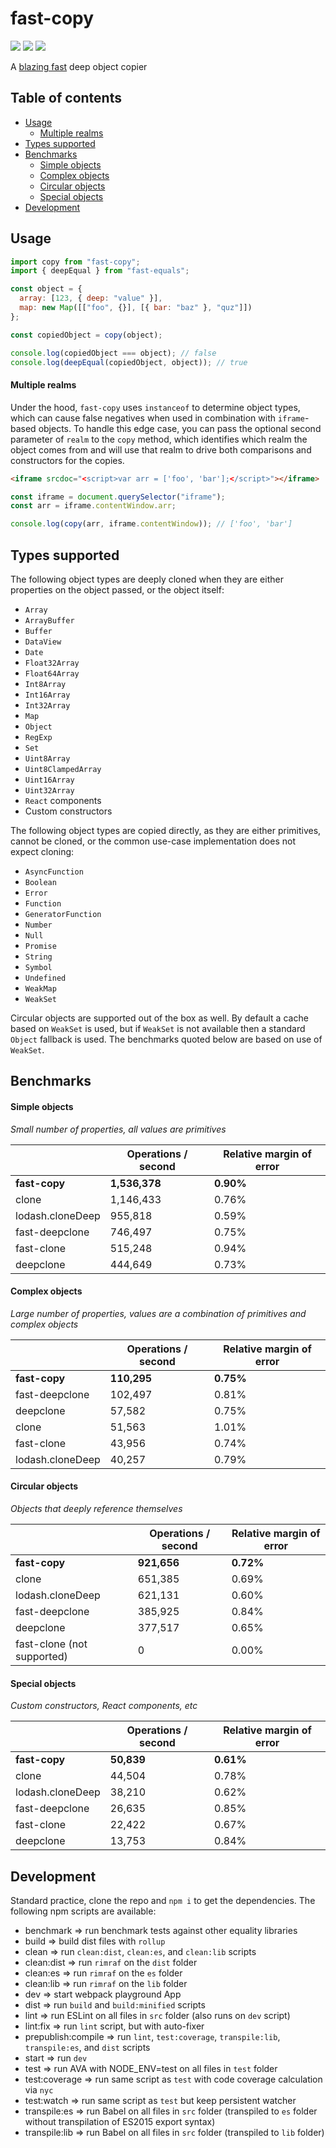 # fast-copy

<img src="https://img.shields.io/badge/build-passing-brightgreen.svg"/>
<img src="https://img.shields.io/badge/coverage-100%25-brightgreen.svg"/>
<img src="https://img.shields.io/badge/license-MIT-blue.svg"/>

A [blazing fast](#benchmarks) deep object copier

## Table of contents

* [Usage](#usage)
  * [Multiple realms](#multiple-realms)
* [Types supported](#types-supported)
* [Benchmarks](#benchmarks)
  * [Simple objects](#simple-objects)
  * [Complex objects](#complex-objects)
  * [Circular objects](#circular-objects)
  * [Special objects](#special-objects)
* [Development](#development)

## Usage

```javascript
import copy from "fast-copy";
import { deepEqual } from "fast-equals";

const object = {
  array: [123, { deep: "value" }],
  map: new Map([["foo", {}], [{ bar: "baz" }, "quz"]])
};

const copiedObject = copy(object);

console.log(copiedObject === object); // false
console.log(deepEqual(copiedObject, object)); // true
```

#### Multiple realms

Under the hood, `fast-copy` uses `instanceof` to determine object types, which can cause false negatives when used in combination with `iframe`-based objects. To handle this edge case, you can pass the optional second parameter of `realm` to the `copy` method, which identifies which realm the object comes from and will use that realm to drive both comparisons and constructors for the copies.

```html
<iframe srcdoc="<script>var arr = ['foo', 'bar'];</script>"></iframe>
```

```javascript
const iframe = document.querySelector("iframe");
const arr = iframe.contentWindow.arr;

console.log(copy(arr, iframe.contentWindow)); // ['foo', 'bar']
```

## Types supported

The following object types are deeply cloned when they are either properties on the object passed, or the object itself:

* `Array`
* `ArrayBuffer`
* `Buffer`
* `DataView`
* `Date`
* `Float32Array`
* `Float64Array`
* `Int8Array`
* `Int16Array`
* `Int32Array`
* `Map`
* `Object`
* `RegExp`
* `Set`
* `Uint8Array`
* `Uint8ClampedArray`
* `Uint16Array`
* `Uint32Array`
* `React` components
* Custom constructors

The following object types are copied directly, as they are either primitives, cannot be cloned, or the common use-case implementation does not expect cloning:

* `AsyncFunction`
* `Boolean`
* `Error`
* `Function`
* `GeneratorFunction`
* `Number`
* `Null`
* `Promise`
* `String`
* `Symbol`
* `Undefined`
* `WeakMap`
* `WeakSet`

Circular objects are supported out of the box as well. By default a cache based on `WeakSet` is used, but if `WeakSet` is not available then a standard `Object` fallback is used. The benchmarks quoted below are based on use of `WeakSet`.

## Benchmarks

#### Simple objects

_Small number of properties, all values are primitives_

|                  | Operations / second | Relative margin of error |
| ---------------- | ------------------- | ------------------------ |
| **fast-copy**    | **1,536,378**       | **0.90%**                |
| clone            | 1,146,433           | 0.76%                    |
| lodash.cloneDeep | 955,818             | 0.59%                    |
| fast-deepclone   | 746,497             | 0.75%                    |
| fast-clone       | 515,248             | 0.94%                    |
| deepclone        | 444,649             | 0.73%                    |

#### Complex objects

_Large number of properties, values are a combination of primitives and complex objects_

|                  | Operations / second | Relative margin of error |
| ---------------- | ------------------- | ------------------------ |
| **fast-copy**    | **110,295**         | **0.75%**                |
| fast-deepclone   | 102,497             | 0.81%                    |
| deepclone        | 57,582              | 0.75%                    |
| clone            | 51,563              | 1.01%                    |
| fast-clone       | 43,956              | 0.74%                    |
| lodash.cloneDeep | 40,257              | 0.79%                    |

#### Circular objects

_Objects that deeply reference themselves_

|                            | Operations / second | Relative margin of error |
| -------------------------- | ------------------- | ------------------------ |
| **fast-copy**              | **921,656**         | **0.72%**                |
| clone                      | 651,385             | 0.69%                    |
| lodash.cloneDeep           | 621,131             | 0.60%                    |
| fast-deepclone             | 385,925             | 0.84%                    |
| deepclone                  | 377,517             | 0.65%                    |
| fast-clone (not supported) | 0                   | 0.00%                    |

#### Special objects

_Custom constructors, React components, etc_

|                  | Operations / second | Relative margin of error |
| ---------------- | ------------------- | ------------------------ |
| **fast-copy**    | **50,839**          | **0.61%**                |
| clone            | 44,504              | 0.78%                    |
| lodash.cloneDeep | 38,210              | 0.62%                    |
| fast-deepclone   | 26,635              | 0.85%                    |
| fast-clone       | 22,422              | 0.67%                    |
| deepclone        | 13,753              | 0.84%                    |

## Development

Standard practice, clone the repo and `npm i` to get the dependencies. The following npm scripts are available:

* benchmark => run benchmark tests against other equality libraries
* build => build dist files with `rollup`
* clean => run `clean:dist`, `clean:es`, and `clean:lib` scripts
* clean:dist => run `rimraf` on the `dist` folder
* clean:es => run `rimraf` on the `es` folder
* clean:lib => run `rimraf` on the `lib` folder
* dev => start webpack playground App
* dist => run `build` and `build:minified` scripts
* lint => run ESLint on all files in `src` folder (also runs on `dev` script)
* lint:fix => run `lint` script, but with auto-fixer
* prepublish:compile => run `lint`, `test:coverage`, `transpile:lib`, `transpile:es`, and `dist` scripts
* start => run `dev`
* test => run AVA with NODE_ENV=test on all files in `test` folder
* test:coverage => run same script as `test` with code coverage calculation via `nyc`
* test:watch => run same script as `test` but keep persistent watcher
* transpile:es => run Babel on all files in `src` folder (transpiled to `es` folder without transpilation of ES2015 export syntax)
* transpile:lib => run Babel on all files in `src` folder (transpiled to `lib` folder)
